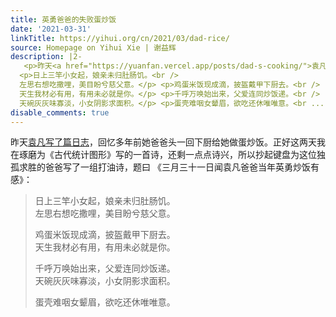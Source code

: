 ```yaml
---
title: 英勇爸爸的失败蛋炒饭
date: '2021-03-31'
linkTitle: https://yihui.org/cn/2021/03/dad-rice/
source: Homepage on Yihui Xie | 谢益辉
description: |2-
   <p>昨天<a href="https://yuanfan.vercel.app/posts/dad-s-cooking/">袁凡写了篇日志</a>，回忆多年前她爸爸头一回下厨给她做蛋炒饭。正好这两天我在琢磨为《古代统计图形》写的一首诗，还剩一点点诗兴，所以抄起键盘为这位独孤求胜的爸爸写了一组打油诗，题曰 《三月三十一日闻袁凡爸爸当年英勇炒饭有感》：</p> <blockquote>
  <p>日上三竿小女起，娘亲未归肚肠饥。<br />
  左思右想吃撒哩，美目盼兮慈父意。</p> <p>鸡蛋米饭现成滴，披盔戴甲下厨去。<br />
  天生我材必有用，有用未必就是你。</p> <p>千呼万唤始出来，父爱连同炒饭递。<br />
  天碗灰灰味寡淡，小女阴影求面积。</p> <p>蛋壳难咽女颦眉，欲吃还休唯唯意。<br ...
disable_comments: true
---
```

 <p>昨天<a href="https://yuanfan.vercel.app/posts/dad-s-cooking/">袁凡写了篇日志</a>，回忆多年前她爸爸头一回下厨给她做蛋炒饭。正好这两天我在琢磨为《古代统计图形》写的一首诗，还剩一点点诗兴，所以抄起键盘为这位独孤求胜的爸爸写了一组打油诗，题曰 《三月三十一日闻袁凡爸爸当年英勇炒饭有感》：</p> <blockquote>
<p>日上三竿小女起，娘亲未归肚肠饥。<br />
左思右想吃撒哩，美目盼兮慈父意。</p> <p>鸡蛋米饭现成滴，披盔戴甲下厨去。<br />
天生我材必有用，有用未必就是你。</p> <p>千呼万唤始出来，父爱连同炒饭递。<br />
天碗灰灰味寡淡，小女阴影求面积。</p> <p>蛋壳难咽女颦眉，欲吃还休唯唯意。<br ...
